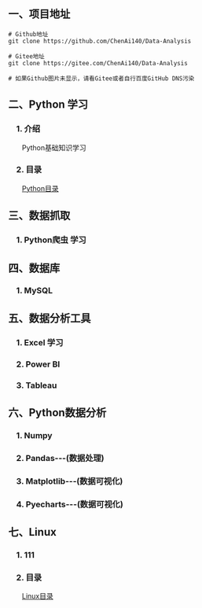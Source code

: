 ## 一、项目地址
```shell
# Github地址
git clone https://github.com/ChenAi140/Data-Analysis

# Gitee地址
git clone https://gitee.com/ChenAi140/Data-Analysis

# 如果Github图片未显示，请看Gitee或者自行百度GitHub DNS污染
```

## 二、Python 学习

### &emsp;1. 介绍

&emsp;&emsp;Python基础知识学习

### &emsp;2. 目录

&emsp;&emsp;[Python目录](./Directory/PythonDir.md)

## 三、数据抓取

### &emsp;1. Python爬虫 学习


## 四、数据库
### &emsp;1. MySQL


## 五、数据分析工具
### &emsp;1. Excel 学习

### &emsp;2. Power BI

### &emsp;3. Tableau


## 六、Python数据分析
### &emsp;1. Numpy

### &emsp;2. Pandas---(数据处理)

### &emsp;3. Matplotlib---(数据可视化)

### &emsp;4. Pyecharts---(数据可视化)

## 七、Linux

### &emsp;1. 111

### &emsp;2. 目录

&emsp;&emsp;[Linux目录](./Directory/LinuxDir.md)
